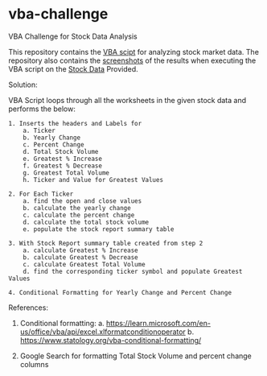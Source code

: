 # vba-challenge
VBA Challenge for Stock Data Analysis


This repository contains the [VBA scipt](./Stock%20Data/Multi_year_Stock_Data_Report.vbs) for analyzing stock market data. 
The repository also contains the [screenshots](./Images/) of the results when executing the VBA script on the [Stock Data](./Stock%20Data/Multiple_year_stock_data_solution.xlsm) Provided.


Solution:

VBA Script loops through all the worksheets in the given stock data and performs the below:

    1. Inserts the headers and Labels for
        a. Ticker
        b. Yearly Change
        c. Percent Change
        d. Total Stock Volume
        e. Greatest % Increase
        f. Greatest % Decrease
        g. Greatest Total Volume
        h. Ticker and Value for Greatest Values

    2. For Each Ticker 
        a. find the open and close values
        b. calculate the yearly change
        c. calculate the percent change
        d. calculate the total stock volume
        e. populate the stock report summary table

    3. With Stock Report summary table created from step 2
        a. calculate Greatest % Increase
        b. calculate Greatest % Decrease
        c. calculate Greatest Total Volume
        d. find the corresponding ticker symbol and populate Greatest Values

    4. Conditional Formatting for Yearly Change and Percent Change


References:

1. Conditional formatting:
    a. https://learn.microsoft.com/en-us/office/vba/api/excel.xlformatconditionoperator
    b. https://www.statology.org/vba-conditional-formatting/

2. Google Search for formatting Total Stock Volume and percent change columns

